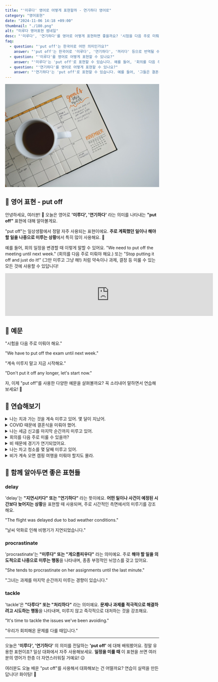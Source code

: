 ```yaml
---
title: "'미루다' 영어로 어떻게 표현할까 - 연기하다 영어로"
category: "영어표현"
date: "2024-11-06 14:18 +09:00"
thumbnail: "./180.png"
alt: "미루다 영어표현 썸네일"
desc: "'미루다', '연기하다'를 영어로 어떻게 표현하면 좋을까요? '시험을 다음 주로 미뤄야 해요.', '계속 미루지 말고 지금 시작해요.' 등을 영어로 표현하는 법을 배워봅시다. 다양한 예문을 통해서 연습하고 본인의 표현으로 만들어 보세요."
faq:
  - question: "'put off'는 한국어로 어떤 의미인가요?"
    answer: "'put off'는 한국어로 '미루다', '연기하다', '꺼리다' 등으로 번역될 수 있습니다. 주로 어떤 일을 나중으로 미루거나 회피할 때 사용됩니다."
  - question: "'미루다'를 영어로 어떻게 표현할 수 있나요?"
    answer: "'미루다'는 'put off'로 표현할 수 있습니다. 예를 들어, '회의를 다음 주로 미뤄야 해'는 'We need to put off the meeting until next week'로 말할 수 있습니다."
  - question: "'연기하다'를 영어로 어떻게 표현할 수 있나요?"
    answer: "'연기하다'는 'put off'로 표현할 수 있습니다. 예를 들어, '그들은 결혼식을 연기하기로 결정했어'는 'They decided to put off the wedding'으로 말할 수 있습니다."
---
```


![다이어리에 손으로 쓴 달력](./180-1.jpg)

## 🌟 영어 표현 - put off

안녕하세요, 여러분! 👋 오늘은 영어로 **'미루다', '연기하다'** 라는 의미를 나타내는 **"put off"** 표현에 대해 알아볼게요.

"put off"는 일상생활에서 정말 자주 사용되는 표현이에요. **주로 계획했던 일이나 해야 할 일을 나중으로 미루는 상황**에서 특히 많이 사용해요. 📅

예를 들어, 회의 일정을 변경할 때 이렇게 말할 수 있어요. "We need to put off the meeting until next week." (회의를 다음 주로 미뤄야 해요.) 또는 "Stop putting it off and just do it!" (그만 미루고 그냥 해!) 처럼 약속이나 과제, 결정 등 미룰 수 있는 모든 것에 사용할 수 있답니다!

<iframe src="https://ads-partners.coupang.com/widgets.html?id=819055&template=carousel&trackingCode=AF7855282&subId=&width=680&height=140&tsource=" width="680" height="140" frameborder="0" scrolling="no" referrerpolicy="unsafe-url" browsingtopics></iframe>

## 📖 예문

"시험을 다음 주로 미뤄야 해요."

"We have to put off the exam until next week."

"계속 미루지 말고 지금 시작해요."

"Don't put it off any longer, let's start now."

자, 이제 "put off"를 사용한 다양한 예문을 살펴볼까요? 꼭 소리내어 말하면서 연습해보세요! 🚀

## 💬 연습해보기

<details>
<summary>나는 치과 가는 것을 계속 미루고 있어. 몇 달이 지났어.</summary>
<span>I keep putting off going to the dentist. It's been months now.</span>
</details>

<details>
<summary>COVID 때문에 결혼식을 미뤄야 했어.</summary>
<span>We had to put off the wedding because of COVID.</span>
</details>

<details>
<summary>나는 세금 신고를 마지막 순간까지 미루고 있어.</summary>
<span>I'm putting off doing my taxes until the last minute.</span>
</details>

<details>
<summary>회의를 다음 주로 미룰 수 있을까?</summary>
<span>Can we put off the meeting until next week? </span>
</details>

<details>
<summary>비 때문에 경기가 연기되었어요.</summary>
<span>They put the game off because of rain.</span>
</details>

<details>
<summary>나는 차고 청소를 몇 달째 미루고 있어.</summary>
<span>I've been putting off cleaning the garage for months.</span>
</details>

<details>
<summary>비가 계속 오면 캠핑 여행을 미뤄야 할지도 몰라.</summary>
<span>We might have to put off the camping trip if it keeps raining.</span>
</details>

## 🤝 함께 알아두면 좋은 표현들

### delay

'delay'는 **"지연시키다" 또는 "연기하다"** 라는 뜻이에요. **어떤 일이나 사건이 예정된 시간보다 늦어지는 상황**을 표현할 때 사용되며, 주로 시간적인 측면에서의 미루기를 강조해요.

"The flight was delayed due to bad weather conditions."

"날씨 악화로 인해 비행기가 지연되었습니다."

### procrastinate

'procrastinate'는 **"미루다" 또는 "게으름피우다"** 라는 의미예요. 주로 **해야 할 일을 의도적으로 나중으로 미루는 행동**을 나타내며, 종종 부정적인 뉘앙스를 갖고 있어요.

"She tends to procrastinate on her assignments until the last minute."

"그녀는 과제를 마지막 순간까지 미루는 경향이 있습니다."

### tackle

'tackle'은 **"다루다" 또는 "처리하다"** 라는 의미예요. **문제나 과제를 적극적으로 해결하려고 시도하는 행동**을 나타내며, 미루지 않고 즉각적으로 대처하는 것을 강조해요.

"It's time to tackle the issues we've been avoiding."

"우리가 회피해온 문제를 다룰 때입니다."

---

오늘은 **'미루다', '연기하다'** 의 의미를 전달하는 **'put off'** 에 대해 배워봤어요. 정말 유용한 표현이죠? 일상 대화에서 자주 사용해보세요. **일정을 미룰 때** 이 표현을 쓰면 여러분의 영어가 한층 더 자연스러워질 거예요! 😉

여러분도 오늘 배운 "put off"를 사용해서 대화해보는 건 어떨까요? 연습이 실력을 만든답니다! 화이팅! 💪
